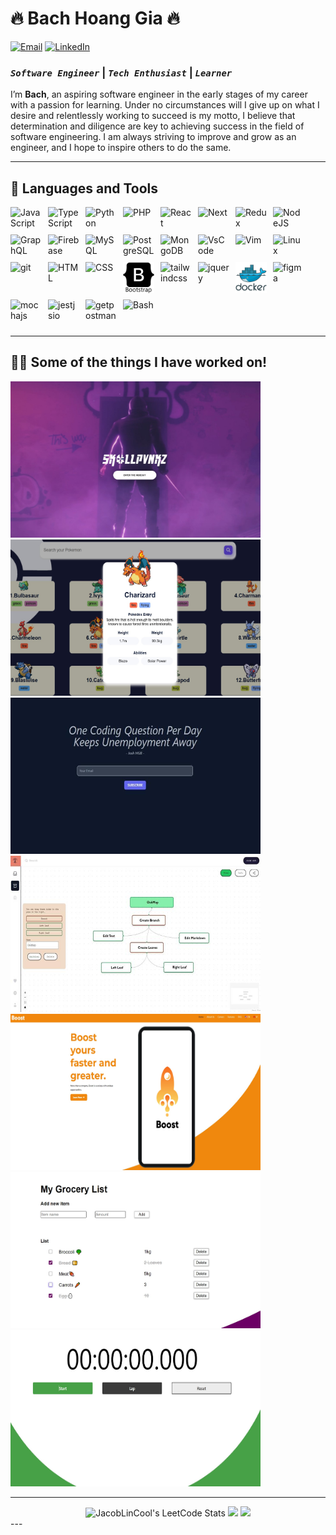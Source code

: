 # 🔥 Bach Hoang Gia 🔥 
<a href="mailto:giabach.hoang@arol.dev" target="_blank">![Email](https://img.shields.io/badge/Gmail-D14836?style=for-the-badge&logo=gmail&logoColor=white)</a>
<a href="https://www.linkedin.com/in/bach-hg/" target="_blank">![LinkedIn](https://img.shields.io/badge/LinkedIn-0077B5?style=for-the-badge&logo=linkedin&logoColor=white)</a>

### *`Software Engineer`* | *`Tech Enthusiast`* | *`Learner`* 
I’m **Bach**, an aspiring software engineer in the early stages of my career with a passion for learning. Under no circumstances will I give up on what I desire and relentlessly working to succeed is my motto, I believe that determination and diligence are key to achieving success in the field of software engineering. I am always striving to improve and grow as an engineer, and I hope to inspire others to do the same.

---

## 🧰 Languages and Tools
<div style="display:flex;flex-wrap: wrap;">
<img  alt="JavaScript" width="50px" style="padding-right:10px; padding-bottom:10px;" src="https://cdn.jsdelivr.net/gh/devicons/devicon/icons/javascript/javascript-plain.svg" />
<img  alt="TypeScript" width="50px" style="padding-right:10px; padding-bottom:10px;" src="https://cdn.jsdelivr.net/gh/devicons/devicon/icons/typescript/typescript-plain.svg" />
<img  alt="Python" width="50px" style="padding-right:10px; padding-bottom:10px;" src="https://cdn.jsdelivr.net/gh/devicons/devicon/icons/python/python-original.svg" />
<img  alt="PHP" width="50px" style="padding-right:10px; padding-bottom:10px;" src="https://cdn.jsdelivr.net/gh/devicons/devicon/icons/php/php-original.svg" />
<img  alt="React" width="50px" style="padding-right:10px; padding-bottom:10px;" src="https://cdn.jsdelivr.net/gh/devicons/devicon/icons/react/react-original.svg" />
<img  alt="Next" width="50px" style="padding-right:10px; padding-bottom:10px;" src="https://cdn.jsdelivr.net/gh/devicons/devicon/icons/nextjs/nextjs-original.svg" />
<img  alt="Redux" width="50px" style="padding-right:10px; padding-bottom:10px;" src="https://cdn.jsdelivr.net/gh/devicons/devicon/icons/redux/redux-original.svg" />
<img  alt="NodeJS" width="50px" style="padding-right:10px; padding-bottom:10px;" src="https://cdn.jsdelivr.net/gh/devicons/devicon/icons/nodejs/nodejs-original.svg" />
<img  alt="GraphQL" width="50px" style="padding-right:10px; padding-bottom:10px;" src="https://cdn.jsdelivr.net/gh/devicons/devicon/icons/graphql/graphql-plain.svg" />
<img  alt="Firebase" width="50px" style="padding-right:10px; padding-bottom:10px;" src="https://www.vectorlogo.zone/logos/firebase/firebase-icon.svg"/>
<img  alt="MySQL" width="50px" style="padding-right:10px; padding-bottom:10px;" src="https://cdn.jsdelivr.net/gh/devicons/devicon/icons/mysql/mysql-original-wordmark.svg" />
<img  alt="PostgreSQL" width="50px" style="padding-right:10px; padding-bottom:10px;" src="https://cdn.jsdelivr.net/gh/devicons/devicon/icons/postgresql/postgresql-original-wordmark.svg" />
<img  alt="MongoDB" width="50px" style="padding-right:10px; padding-bottom:10px;" src="https://cdn.jsdelivr.net/gh/devicons/devicon/icons/mongodb/mongodb-original-wordmark.svg" />
<img  alt="VsCode" width="50px" style="padding-right:10px; padding-bottom:10px;" src="https://cdn.jsdelivr.net/gh/devicons/devicon/icons/vscode/vscode-original.svg" />
<img  alt="Vim" width="50px" style="padding-right:10px; padding-bottom:10px;"src="https://cdn.jsdelivr.net/gh/devicons/devicon/icons/vim/vim-original.svg" />
<img  alt="Linux" width="50px" style="padding-right:10px; padding-bottom:10px;" src="https://cdn.jsdelivr.net/gh/devicons/devicon/icons/linux/linux-original.svg" />
<img  alt="git" width="50px" style="padding-right:10px; padding-bottom:10px;" src="https://www.vectorlogo.zone/logos/git-scm/git-scm-icon.svg"/>
<img  alt="HTML" width="50px" style="padding-right:10px; padding-bottom:10px;" src="https://cdn.jsdelivr.net/gh/devicons/devicon/icons/html5/html5-plain.svg" />
<img  alt="CSS" width="50px" style="padding-right:10px; padding-bottom:10px;" src="https://cdn.jsdelivr.net/gh/devicons/devicon/icons/css3/css3-plain.svg" />
<img  alt="bootstrap" width="50px" style="padding-right:10px; padding-bottom:10px;" src="https://raw.githubusercontent.com/devicons/devicon/master/icons/bootstrap/bootstrap-plain-wordmark.svg" />
<img  alt="tailwindcss" width="50px" style="padding-right:10px; padding-bottom:10px;"  src="https://www.vectorlogo.zone/logos/tailwindcss/tailwindcss-icon.svg"  />
<img  alt="jquery" width="50px" style="padding-right:10px; padding-bottom:10px;"  src="https://cdn.jsdelivr.net/gh/devicons/devicon/icons/jquery/jquery-original-wordmark.svg"  />
<img  alt="docker" width="50px" style="padding-right:10px; padding-bottom:10px;" src="https://raw.githubusercontent.com/devicons/devicon/master/icons/docker/docker-original-wordmark.svg"/>
<img  alt="figma" width="50px" style="padding-right:10px; padding-bottom:10px;" src="https://www.vectorlogo.zone/logos/figma/figma-icon.svg"/>
<img  alt="mochajs" width="50px" style="padding-right:10px; padding-bottom:10px;"  src="https://www.vectorlogo.zone/logos/mochajs/mochajs-icon.svg" />
<img  alt="jestjsio" width="50px" style="padding-right:10px; padding-bottom:10px;"  src="https://www.vectorlogo.zone/logos/jestjsio/jestjsio-icon.svg"/>
<img  alt="getpostman" width="50px" style="padding-right:10px; padding-bottom:10px;"  src="https://www.vectorlogo.zone/logos/getpostman/getpostman-icon.svg"/>
<img  alt="Bash" width="50px" style="padding-right:10px; padding-bottom:10px;"  src="https://cdn.jsdelivr.net/gh/devicons/devicon/icons/bash/bash-original.svg" />

</div>

---

## 👨‍💻 Some of the things I have worked on!
<div align="center" style="display:flex;flex-wrap: wrap;">
<a  href="https://app.skvllpvnkz.io/" target="_blank">
<img width="400px" height="250px" src="skvllpvnkz.jpeg" alt="">
</a> 
<a  href="https://radna0.github.io/pokemon_scroll/" target="_blank">
<img width="400px" height="250px" src="pokemon.jpeg" alt="">
</a> 
<a  href="https://subscriptiondsa.vercel.app/" target="_blank">
<img width="400px" height="250px" src="quickcode.jpeg" alt="">
</a> 
<a  href="https://github.com/bienmag/oakmap" target="_blank">
<img width="400px" height="250px" src="oakmap.jpeg" alt="">
</a> 
<a  href="https://radna0.github.io/boost3.0/" target="_blank">
<img width="400px" height="250px" src="boost.jpeg" alt="">
</a> 
<a  href="https://github.com/radna0/StopWatch" target="_blank">
<img width="400px" height="250px" src="grocery.jpeg" alt="">
</a> 
<a  href="https://github.com/radna0/Grocery" target="_blank">
<img width="400px" height="250px" src="stopwatch.jpeg" alt="">
</a> 

</div>

---
<div align="center">
     <img title="JacobLinCool's LeetCode Stats" alt="JacobLinCool's LeetCode Stats" src="https://leetcard.jacoblin.cool/hgbach999?theme=wtf&ext=heatmap" />
     <img  src="https://streak-stats.demolab.com?user=radna0&theme=ambient-gradient&hide_border=true&card_width=500" />
     <img width="500px" src="https://github-readme-stats.vercel.app/api?username=radna0&show_icons=true" />
</div>
---

<!--
**radna0/radna0** is a ✨ _special_ ✨ repository because its `README.md` (this file) appears on your GitHub profile.

Here are some ideas to get you started:

- 📫 How to reach me: ...
- ⚡ Fun fact: ...
-->
